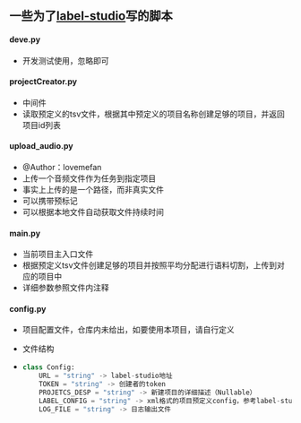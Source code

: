 ## 一些为了[label-studio](https://github.com/heartexlabs/label-studio)写的脚本

#### deve.py

- 开发测试使用，忽略即可

#### projectCreator.py

- 中间件
- 读取预定义的tsv文件，根据其中预定义的项目名称创建足够的项目，并返回项目id列表

#### upload_audio.py

- @Author：lovemefan
- 上传一个音频文件作为任务到指定项目
- 事实上上传的是一个路径，而非真实文件
- 可以携带预标记
- 可以根据本地文件自动获取文件持续时间

#### main.py

- 当前项目主入口文件
- 根据预定义tsv文件创建足够的项目并按照平均分配进行语料切割，上传到对应的项目中
- 详细参数参照文件内注释

#### config.py

- 项目配置文件，仓库内未给出，如要使用本项目，请自行定义

- 文件结构

- ```python
  class Config:
      URL = "string" -> label-studio地址
      TOKEN = "string" -> 创建者的token
      PROJETCS_DESP = "string" -> 新建项目的详细描述（Nullable）
      LABEL_CONFIG = "string" -> xml格式的项目预定义config，参考label-studio官方文档
      LOG_FILE = "string" -> 日志输出文件
  ```